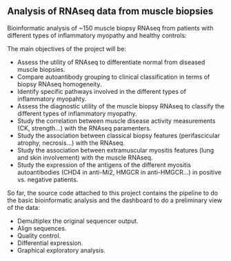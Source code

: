 ## Analysis of RNAseq data from muscle biopsies

Bioinformatic analysis of ~150 muscle biopsy RNAseq from patients with different types of inflammatory myopathy and healthy controls:

The main objectives of the project will be:
  - Assess the utility of RNAseq to differentiate normal from diseased muscle biopsies.
  - Compare autoantibody grouping to clinical classification in terms of biopsy RNAseq homogeneity.
  - Identify specific pathways involved in the different types of inflammatory myopahty.
  - Assess the diagnostic utility of the muscle biopsy RNAseq to classify the different types of inflammatory myopathy.
  - Study the correlation between muscle disease activity measurements (CK, strength...) with the RNAseq paramenters.
  - Study the association between classical biopsy features (perifascicular atrophy, necrosis...) with the RNAseq.
  - Study the association between extramuscular myositis features (lung and skin involvement) with the muscle RNAseq.
  - Study the expression of the antigens of the different myositis autoantibodies (CHD4 in anti-Mi2, HMGCR in anti-HMGCR...) in positive vs. negative patients.
  
So far, the source code attached to this project contains the pipeline to do the basic bioinformatic analysis and the dashboard to do a preliminary view of the data:
  - Demultiplex the original sequencer output.
  - Align sequences.
  - Quality control.
  - Differential expression.
  - Graphical exploratory analysis.
